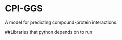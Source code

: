 # CPI-GGS
A model for predicting compound-protein interactions.

##Libraries that python depends on to run
